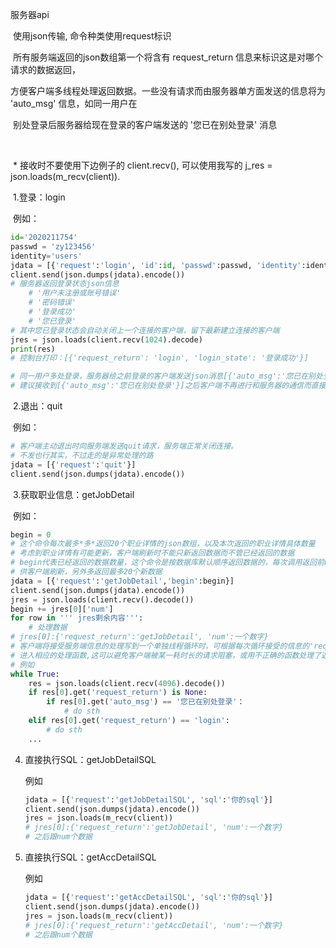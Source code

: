 服务器api 

​	使用json传输, 命令种类使用request标识

​	所有服务端返回的json数组第一个将含有 request_return 信息来标识这是对哪个请求的数据返回，

​	方便客户端多线程处理返回数据。一些没有请求而由服务器单方面发送的信息将为 'auto_msg' 信息，如同一用户在

​	别处登录后服务器给现在登录的客户端发送的 '您已在别处登录' 消息

​	

​	* 接收时不要使用下边例子的 client.recv(), 可以使用我写的 j_res = json.loads(m_recv(client)).

​	1.登录：login

​	例如：

```python
id='2020211754'
passwd = 'zy123456'
identity='users'
jdata = [{'request':'login', 'id':id, 'passwd':passwd, 'identity':identity}]
client.send(json.dumps(jdata).encode())
# 服务器返回登录状态json信息
	# '用户未注册或账号错误'
	# '密码错误'
	# '登录成功'
	# '您已登录'
# 其中您已登录状态会自动关闭上一个连接的客户端，留下最新建立连接的客户端
jres = json.loads(client.recv(1024).decode)
print(res)
# 控制台打印：[{'request_return': 'login', 'login_state': '登录成功'}]

# 同一用户多处登录，服务器给之前登录的客户端发送json消息[{'auto_msg':'您已在别处登录'}]并关闭连接
# 建议接收到[{'auto_msg':'您已在别处登录'}]之后客户端不再进行和服务器的通信而直接退出登录，不用发送quit请求
```

​	2.退出：quit

​	例如：

```python
# 客户端主动退出时向服务端发送quit请求，服务端正常关闭连接。
# 不发也行其实，不过走的是异常处理的路
jdata = [{'request':'quit'}]
client.send(json.dumps(jdata).encode())
```

​	3.获取职业信息：getJobDetail

​	例如：

```python
begin = 0
# 这个命令每次最多*多*返回20个职业详情的json数组，以及本次返回的职业详情具体数量
# 考虑到职业详情有可能更新，客户端刷新时不能只新返回数据而不管已经返回的数据
# begin代表已经返回的数据数量，这个命令是按数据库默认顺序返回数据的，每次调用返回前begin个之前已经返回过的数据
# 供客户端刷新，另外多返回最多20个新数据
jdata = [{'request':'getJobDetail','begin':begin}]
client.send(json.dumps(jdata).encode())
jres = json.loads(client.recv().decode())
begin += jres[0]['num']
for row in ''' jres剩余内容''':
    # 处理数据
# jres[0]:{'request_return':'getJobDetail', 'num':一个数字}
# 客户端将接受服务端信息的处理写到一个单独线程循环时，可根据每次循环接受的信息的'request_return'或'auto_msg'
# 进入相应的处理函数,这可以避免客户端被某一耗时长的请求阻塞，或用不正确的函数处理了返回的数据
# 例如
while True:
    res = json.loads(client.recv(4096).decode())
    if res[0].get('request_return') is None:
        if res[0].get('auto_msg') == '您已在别处登录'：
        	# do sth
    elif res[0].get('request_return') == 'login':
        # do sth
    ...
```

 4. 直接执行SQL：getJobDetailSQL

    例如

    ```python
    jdata = [{'request':'getJobDetailSQL', 'sql':'你的sql'}]
    client.send(json.dumps(jdata).encode())
    jres = json.loads(m_recv(client))
    # jres[0]:{'request_return':'getJobDetail', 'num':一个数字}
    # 之后跟num个数据
    ```





 5. 直接执行SQL：getAccDetailSQL

    例如

    ```python
    jdata = [{'request':'getAccDetailSQL', 'sql':'你的sql'}]
    client.send(json.dumps(jdata).encode())
    jres = json.loads(m_recv(client))
    # jres[0]:{'request_return':'getAccDetail', 'num':一个数字}
    # 之后跟num个数据
    ```

    